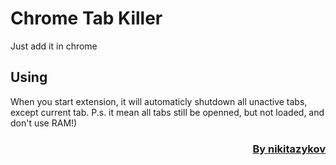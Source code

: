 # Chrome Tab Killer

Just add it in chrome

## Using
When you start extension, it will automaticly shutdown all unactive tabs, except current tab.
P.s. it mean all tabs still be openned, but not loaded, and don't use RAM!)

<h3 align="right"><b><a  href="https://github.com/nikitazykov">By nikitazykov</a></b></h3>
